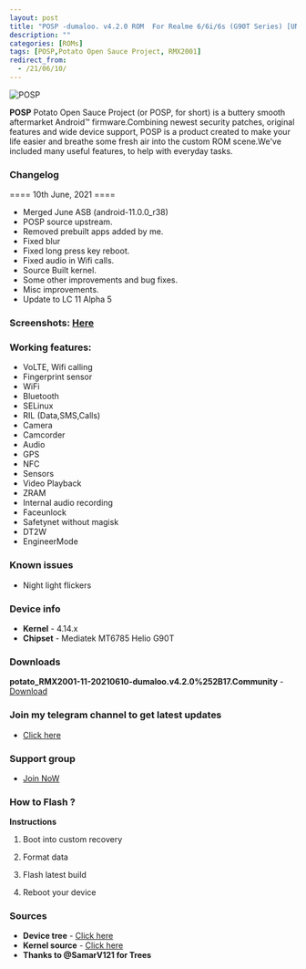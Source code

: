 ```yaml
---
layout: post
title: "POSP -dumaloo. v4.2.0 ROM  For Realme 6/6i/6s (G90T Series) [UNOFFICIAL]"
description: ""
categories: [ROMs]
tags: [POSP,Potato Open Sauce Project, RMX2001]
redirect_from:
  - /21/06/10/
---
```


![POSP](https://gitlab.com/sribalaji/sribalaji.gitlab.io/-/raw/master/assets/images/headers/POSPv4.jpg?raw=true)

**POSP** Potato Open Sauce Project (or POSP, for short) is a buttery smooth aftermarket Android™ firmware.Combining newest security patches, original features and wide device support, POSP is a product created to make your life easier and breathe some fresh air into the custom ROM scene.We've included many useful features, to help with everyday tasks.

### Changelog
==== 10th June, 2021 ====

- Merged June ASB (android-11.0.0_r38) 
- POSP source upstream.
- Removed prebuilt apps added by me.
- Fixed blur
- Fixed long press key reboot.
- Fixed audio in Wifi calls.
- Source Built kernel.
- Some other improvements and bug fixes.
- Misc improvements.
- Update to LC 11 Alpha 5

### Screenshots: [Here](https://t.me/CrDroidRM6/2162?single)

### Working features:
* VoLTE, Wifi calling
* Fingerprint sensor
* WiFi
* Bluetooth
* SELinux
* RIL (Data,SMS,Calls)
* Camera
* Camcorder
* Audio
* GPS
* NFC
* Sensors
* Video Playback
* ZRAM
* Internal audio recording
* Faceunlock
* Safetynet without magisk
* DT2W
* EngineerMode

### Known issues
* Night light flickers

### Device info
* **Kernel** - 4.14.x
* **Chipset** - Mediatek MT6785 Helio G90T

### Downloads
**potato_RMX2001-11-20210610-dumaloo.v4.2.0%252B17.Community** - [Download](https://ghost-mirror.hitesh920.workers.dev/0://potato_RMX2001-11-20210610-dumaloo.v4.2.0%252B17.Community.zip)

### Join my telegram channel to get latest updates
* [Click here](https://t.me/TheCloverly_Releases)

### Support group
* [Join NoW](https://t.me/SriBalajiHub)

### How to Flash ?
**Instructions**

1) Boot into custom recovery 

2) Format data

3) Flash latest build

4) Reboot your device 

### Sources
* **Device tree** - [Click here](https://github.com/ManshuTyagi/device_realme_RMX2001)
* **Kernel source** - [Click here](https://github.com/ManshuTyagi/kernel_realme_RMX2001)
* **Thanks to @SamarV121 for Trees**
